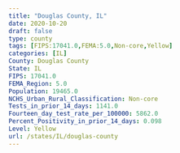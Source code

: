 ```yaml
---
title: "Douglas County, IL"
date: 2020-10-20
draft: false
type: county
tags: [FIPS:17041.0,FEMA:5.0,Non-core,Yellow]
categories: [IL]
County: Douglas County
State: IL
FIPS: 17041.0
FEMA_Region: 5.0
Population: 19465.0
NCHS_Urban_Rural_Classification: Non-core
Tests_in_prior_14_days: 1141.0
Fourteen_day_test_rate_per_100000: 5862.0
Percent_Positivity_in_prior_14_days: 0.098
Level: Yellow
url: /states/IL/douglas-county
---
```



